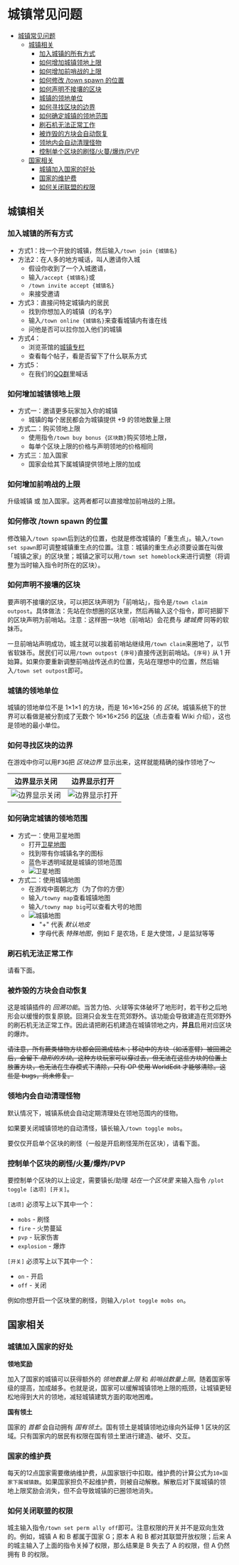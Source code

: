 # 城镇常见问题

- [城镇常见问题](#%e5%9f%8e%e9%95%87%e5%b8%b8%e8%a7%81%e9%97%ae%e9%a2%98)
  - [城镇相关](#%e5%9f%8e%e9%95%87%e7%9b%b8%e5%85%b3)
    - [加入城镇的所有方式](#%e5%8a%a0%e5%85%a5%e5%9f%8e%e9%95%87%e7%9a%84%e6%89%80%e6%9c%89%e6%96%b9%e5%bc%8f)
    - [如何增加城镇领地上限](#%e5%a6%82%e4%bd%95%e5%a2%9e%e5%8a%a0%e5%9f%8e%e9%95%87%e9%a2%86%e5%9c%b0%e4%b8%8a%e9%99%90)
    - [如何增加前哨战的上限](#%e5%a6%82%e4%bd%95%e5%a2%9e%e5%8a%a0%e5%89%8d%e5%93%a8%e6%88%98%e7%9a%84%e4%b8%8a%e9%99%90)
    - [如何修改 /town spawn 的位置](#%e5%a6%82%e4%bd%95%e4%bf%ae%e6%94%b9-town-spawn-%e7%9a%84%e4%bd%8d%e7%bd%ae)
    - [如何声明不接壤的区块](#%e5%a6%82%e4%bd%95%e5%a3%b0%e6%98%8e%e4%b8%8d%e6%8e%a5%e5%a3%a4%e7%9a%84%e5%8c%ba%e5%9d%97)
    - [城镇的领地单位](#%e5%9f%8e%e9%95%87%e7%9a%84%e9%a2%86%e5%9c%b0%e5%8d%95%e4%bd%8d)
    - [如何寻找区块的边界](#%e5%a6%82%e4%bd%95%e5%af%bb%e6%89%be%e5%8c%ba%e5%9d%97%e7%9a%84%e8%be%b9%e7%95%8c)
    - [如何确定城镇的领地范围](#%e5%a6%82%e4%bd%95%e7%a1%ae%e5%ae%9a%e5%9f%8e%e9%95%87%e7%9a%84%e9%a2%86%e5%9c%b0%e8%8c%83%e5%9b%b4)
    - [刷石机无法正常工作](#%e5%88%b7%e7%9f%b3%e6%9c%ba%e6%97%a0%e6%b3%95%e6%ad%a3%e5%b8%b8%e5%b7%a5%e4%bd%9c)
    - [被炸毁的方块会自动恢复](#%e8%a2%ab%e7%82%b8%e6%af%81%e7%9a%84%e6%96%b9%e5%9d%97%e4%bc%9a%e8%87%aa%e5%8a%a8%e6%81%a2%e5%a4%8d)
    - [领地内会自动清理怪物](#%e9%a2%86%e5%9c%b0%e5%86%85%e4%bc%9a%e8%87%aa%e5%8a%a8%e6%b8%85%e7%90%86%e6%80%aa%e7%89%a9)
    - [控制单个区块的刷怪/火蔓/爆炸/PVP](#%e6%8e%a7%e5%88%b6%e5%8d%95%e4%b8%aa%e5%8c%ba%e5%9d%97%e7%9a%84%e5%88%b7%e6%80%aa%e7%81%ab%e8%94%93%e7%88%86%e7%82%b8pvp)
  - [国家相关](#%e5%9b%bd%e5%ae%b6%e7%9b%b8%e5%85%b3)
    - [城镇加入国家的好处](#%e5%9f%8e%e9%95%87%e5%8a%a0%e5%85%a5%e5%9b%bd%e5%ae%b6%e7%9a%84%e5%a5%bd%e5%a4%84)
    - [国家的维护费](#%e5%9b%bd%e5%ae%b6%e7%9a%84%e7%bb%b4%e6%8a%a4%e8%b4%b9)
    - [如何关闭联盟的权限](#%e5%a6%82%e4%bd%95%e5%85%b3%e9%97%ad%e8%81%94%e7%9b%9f%e7%9a%84%e6%9d%83%e9%99%90)

## 城镇相关

### 加入城镇的所有方式

- 方式1：找一个开放的城镇，然后输入`/town join {城镇名}`
- 方法2：在人多的地方喊话，叫人邀请你入城
  - 假设你收到了一个入城邀请，
  - 输入`/accept {城镇名}`或
  - `/town invite accept {城镇名}`
  - 来接受邀请
- 方式3：直接问特定城镇内的居民
  - 找到你想加入的城镇（的名字）
  - 输入`/town online {城镇名}`来查看城镇内有谁在线
  - 问他是否可以拉你加入他们的城镇
- 方式4：
  - 浏览茶馆的[城镇专栏](https://bbs.mimaru.me/t/towns)
  - 查看每个帖子，看是否留下了什么联系方式
- 方式5：
  - 在我们的[QQ群](http://shang.qq.com/wpa/qunwpa?idkey=6bf79ba005ae8c932177afa1f64ac96d0e6bf7c59f8c393b0f9ef8f3f69d6f15)里喊话

### 如何增加城镇领地上限

- 方式一：邀请更多玩家加入你的城镇
  - 城镇的每个居民都会为城镇提供 +9 的领地数量上限
- 方式二：购买领地上限
  - 使用指令`/town buy bonus {区块数}`购买领地上限，
  - 每单个区块上限的价格与声明领地的价格相同
- 方式三：加入国家
  - 国家会给其下属城镇提供领地上限的加成

### 如何增加前哨战的上限

升级城镇 或 加入国家。这两者都可以直接增加前哨战的上限。

### 如何修改 /town spawn 的位置

修改输入`/town spawn`后到达的位置，也就是修改城镇的「重生点」。输入`/town set spawn`即可调整城镇重生点的位置。注意：城镇的重生点必须要设置在叫做「城镇之家」的区块里；城镇之家可以用`/town set homeblock`来进行调整（将调整为当时输入指令时所在的区块）。

### 如何声明不接壤的区块

要声明不接壤的区块，可以把区块声明为「前哨站」，指令是`/town claim outpost`。具体做法：先站在你想圈的区块里，然后再输入这个指令，即可把脚下的区块声明为前哨站。注意：这样圈一块地（前哨站）会花费与 *建城费* 同等的软妹币。

一旦前哨站声明成功，城主就可以挨着前哨站继续用`/town claim`来圈地了，以节省软妹币。居民们可以用`/town outpost {序号}`直接传送到前哨站。`{序号}` 从 1 开始算。如果你要重新调整前哨战传送点的位置，先站在理想中的位置，然后输入`/town set outpost`即可。

### 城镇的领地单位

城镇的领地单位不是 1×1×1 的方块，而是 16×16×256 的 *区块*。城镇系统下的世界可以看做是被分割成了无数个 16×16×256 的[区块](https://minecraft-zh.gamepedia.com/%E5%8C%BA%E5%9D%97)（点击查看 Wiki 介绍），这也是领地的最小单位。

### 如何寻找区块的边界

在游戏中你可以用<kbd>F3</kbd><kbd>G</kbd>把 *区块边界* 显示出来，这样就能精确的操作领地了～

|边界显示关闭|边界显示打开|
|-|-|
|![边界显示关闭](../assets/images/plugins/towny-chunk-border-off.jpg ':size=400')|![边界显示打开](../assets/images/plugins/towny-chunk-border-on.jpg ':size=400')|

### 如何确定城镇的领地范围

- 方式一：使用卫星地图
  - 打开[卫星地图](http://map.mimaru.me:8123/)
  - 找到带有你城镇名字的图标
  - 蓝色半透明域就是城镇的领地范围
  - ![卫星地图](../assets/images/plugins/dynmap-kong.png ':size=400')
- 方式二：使用城镇地图
  - 在游戏中面朝北方（为了你的方便）
  - 输入`/towny map`查看城镇地图
  - 输入`/towny map big`可以查看大号的地图
  - ![城镇地图](../assets/images/plugins/towny-map.jpg)
    - "+" 代表 *默认地皮*
    - 字母代表 *特殊地图*，例如 F 是农场，E 是大使馆，J 是监狱等等

### 刷石机无法正常工作

请看下面。

### 被炸毁的方块会自动恢复

这是城镇插件的 *回溯功能*。当苦力怕、火球等实体破坏了地形时，若干秒之后地形会以缓慢的恢复原貌。回溯只会发生在荒郊野外。该功能会导致建造在荒郊野外的刷石机无法正常工作。因此请把刷石机建造在城镇领地之内，**并且**启用对应区块的爆炸。

~~请注意，所有蕨类植物方块都会回溯成枯木；移动中的方块（如活塞臂）被回溯之后，会留下 *隐形的方块*。这种方块玩家可以穿过去，但无法在这些方块的位置上放置方块，也无法在生存模式下清除，只有 OP 使用 WorldEdit 才能够清除。这些是 bugs，尚未修复。~~

### 领地内会自动清理怪物

默认情况下，城镇系统会自动定期清理处在领地范围内的怪物。

如果要关闭城镇领地的自动清怪，镇长输入`/town toggle mobs`。

要仅仅开启单个区块的刷怪（一般是开启刷怪笼所在区块），请看下面。

### 控制单个区块的刷怪/火蔓/爆炸/PVP

要控制单个区块的以上设定，需要镇长/助理 *站在一个区块里* 来输入指令 `/plot toggle [选项] [开关]`。

`[选项]` 必须写上以下其中一个：

- `mobs` - 刷怪
- `fire` - 火势蔓延
- `pvp` - 玩家伤害
- `explosion` - 爆炸

`[开关]` 必须写上以下其中一个：

- `on` - 开启
- `off` - 关闭

例如你想开启一个区块里的刷怪，则输入`/plot toggle mobs on`。

## 国家相关

### 城镇加入国家的好处

**领地奖励**

加入了国家的城镇可以获得额外的 *领地数量上限* 和 *前哨战数量上限*。随着国家等级的提高，加成越多。也就是说，国家可以缓解城镇领地上限的瓶颈，让城镇更轻松地得到大片的领地，减轻城镇建筑方面的取地困难。

**国有领土**

国家的 *首都* 会自动拥有 *国有领土*。国有领土是城镇领地边缘向外延伸 1 区块的区域。只有国家内的居民有权限在国有领土里进行建造、破坏、交互。

### 国家的维护费

每天的12点国家需要缴纳维护费，从国家银行中扣取。维护费的计算公式为`10×国家下属城镇数`。如果国家担负不起维护费，则被自动解散。解散后对下属城镇的领地上限奖励会消失，但不会导致城镇的已圈领地消失。

### 如何关闭联盟的权限

城主输入指令`/town set perm ally off`即可。注意权限的开关并不是双向生效的。例如，城镇 A 和 B 都属于国家 G；原本 A 和 B 都对其联盟开放权限；后来 A 的城主输入了上面的指令关掉了权限，那么结果是 B 失去了 A 的权限，但 A 仍然拥有 B 的权限。

